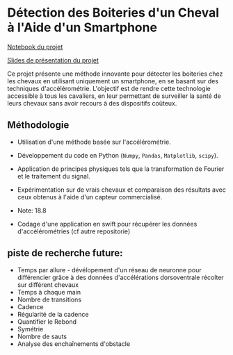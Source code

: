 # Détection des Boiteries d'un Cheval à l'Aide d'un Smartphone   

[Notebook du projet](https://armanddevacc.github.io/detection-boiteries-chevaux/)   

[Slides de présentation du projet](https://docs.google.com/presentation/d/1riKBWztPVTVte_7OKv6zCgAu2zm5mgz_pZyPyEyptqE/edit?usp=sharing)

Ce projet présente une méthode innovante pour détecter les boiteries chez les chevaux en utilisant uniquement un smartphone, en se basant sur des techniques d'accélérométrie. L'objectif est de rendre cette technologie accessible à tous les cavaliers, en leur permettant de surveiller la santé de leurs chevaux sans avoir recours à des dispositifs coûteux.

## Méthodologie

- Utilisation d'une méthode basée sur l'accélérométrie.

- Développement du code en Python (`Numpy`, `Pandas`, `Matplotlib`, `scipy`).

- Application de principes physiques tels que la transformation de Fourier et le traitement du signal.

- Expérimentation sur de vrais chevaux et comparaison des résultats avec ceux obtenus à l'aide d'un capteur commercialisé.

- Note: 18.8

- Codage d'une application en swift pour récupérer les données d'accélérométries (cf autre repositorie)

## piste de recherche future:

- Temps par allure - dévélopement d'un réseau de neuronne pour différencier grâce à des données d'accélérations dorsoventrale récolter sur différent chevaux
- Temps à chaque main
- Nombre de transitions
- Cadence
- Régularité de la cadence
- Quantifier le Rebond
- Symétrie
- Nombre de sauts
- Analyse des enchaînements d'obstacle



